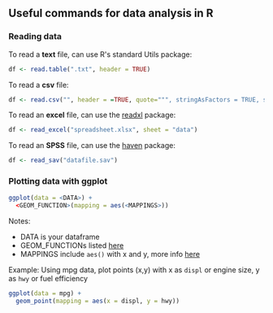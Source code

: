 ## Useful commands for data analysis in R

### Reading data 
To read a **text** file, can use R's standard Utils package:
```r
df <- read.table(".txt", header = TRUE)
```

To read a **csv** file:
```r
df <- read.csv("", header = =TRUE, quote=""", stringAsFactors = TRUE, strip.white = TRUE)
```

To read an **excel** file, can use the [readxl](https://readxl.tidyverse.org/) package:
```r
df <- read_excel("spreadsheet.xlsx", sheet = "data")
```

To read an **SPSS** file, can use the [haven](https://www.rdocumentation.org/packages/haven/versions/1.1.2) package: 
```r
df <- read_sav("datafile.sav")
```

### Plotting data with ggplot
```r
ggplot(data = <DATA>) + 
  <GEOM_FUNCTION>(mapping = aes(<MAPPINGS>))
```
Notes: 
- DATA is your dataframe
- GEOM_FUNCTIONs listed [here](https://ggplot2.tidyverse.org/reference/)
- MAPPINGS include ```aes()``` with x and y, more info [here](https://ggplot2.tidyverse.org/reference/aes.html)

Example: Using mpg data, plot points (x,y) with x as `displ` or engine size, y as `hwy` or fuel efficiency
```r
ggplot(data = mpg) + 
  geom_point(mapping = aes(x = displ, y = hwy))
```
